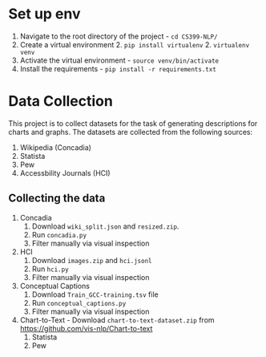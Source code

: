 # Set up env
1. Navigate to the root directory of the project - `cd CS399-NLP/`
1. Create a virtual environment
    2. `pip install virtualenv`
    2. `virtualenv venv` 
2. Activate the virtual environment - `source venv/bin/activate`
3. Install the requirements - `pip install -r requirements.txt`

# Data Collection
This project is to collect datasets for the task of generating descriptions for charts and graphs. 
The datasets are collected from the following sources:
1. Wikipedia (Concadia)
2. Statista
3. Pew
4. Accessbility Journals (HCI)
## Collecting the data
1. Concadia
    1. Download `wiki_split.json` and `resized.zip`. 
    2. Run `concadia.py`
    3. Filter manually via visual inspection
2. HCI
    1. Download `images.zip` and `hci.jsonl`
    2. Run `hci.py`
    3. Filter manually via visual inspection
3. Conceptual Captions
    1. Download `Train_GCC-training.tsv` file
    2. Run `conceptual_captions.py`
    3. Filter manually via visual inspection
4. Chart-to-Text - Download `chart-to-text-dataset.zip` from https://github.com/vis-nlp/Chart-to-text
    1. Statista
    2. Pew


